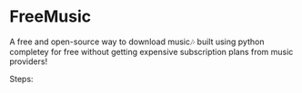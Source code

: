 # FreeMusic
A free and open-source way to download music🎶 built using python completey for free without getting expensive subscription plans from music providers!

Steps:
